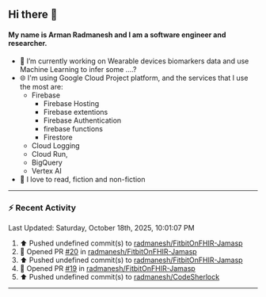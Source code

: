 ## Hi there 👋

#### My name is Arman Radmanesh and I am a software engineer and researcher.

- 🔭 I’m currently working on Wearable devices biomarkers data and use Machine Learning to infer some ....?
- 🌐 I'm using Google Cloud Project platform, and the services that I use the most are:
  - Firebase
     - Firebase Hosting
     - Firebase extentions 
     - Firebase Authentication
     - firebase functions
     - Firestore
  - Cloud Logging
  - Cloud Run,
  - BigQuery
  - Vertex AI
- 📖 I love to read, fiction and non-fiction

---

### :zap: Recent Activity

<!--START_SECTION:activity-->
<!--END_SECTION:activity-->

<!--RECENT_ACTIVITY:last_update-->
Last Updated: Saturday, October 18th, 2025, 10:01:07 PM
<!--RECENT_ACTIVITY:last_update_end-->

<!--RECENT_ACTIVITY:start-->
1. ⬆️ Pushed undefined commit(s) to [radmanesh/FitbitOnFHIR-Jamasp](https://github.com/radmanesh/FitbitOnFHIR-Jamasp)
2. 💪 Opened PR [#20](undefined) in [radmanesh/FitbitOnFHIR-Jamasp](https://github.com/radmanesh/FitbitOnFHIR-Jamasp)
3. ⬆️ Pushed undefined commit(s) to [radmanesh/FitbitOnFHIR-Jamasp](https://github.com/radmanesh/FitbitOnFHIR-Jamasp)
4. 💪 Opened PR [#19](undefined) in [radmanesh/FitbitOnFHIR-Jamasp](https://github.com/radmanesh/FitbitOnFHIR-Jamasp)
5. ⬆️ Pushed undefined commit(s) to [radmanesh/CodeSherlock](https://github.com/radmanesh/CodeSherlock)
<!--RECENT_ACTIVITY:end-->

---

<!--
**radmanesh/radmanesh** is a ✨ _special_ ✨ repository because its `README.md` (this file) appears on your GitHub profile.

Here are some ideas to get you started:

- 🔭 I’m currently working on ...
- 🌱 I’m currently learning ...
- 👯 I’m looking to collaborate on ...
- 🤔 I’m looking for help with ...
- 💬 Ask me about ...
- 📫 How to reach me: ...
- 😄 Pronouns: ...
- ⚡ Fun fact: ...
-->
